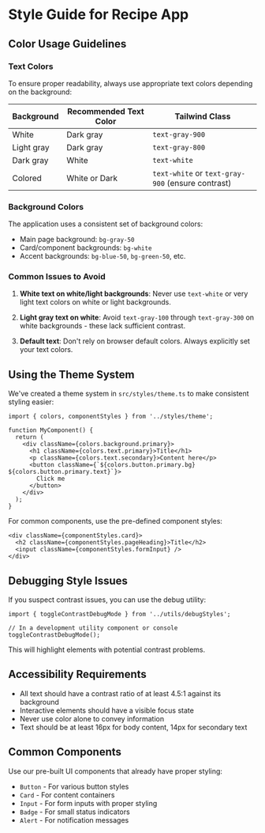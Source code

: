 # Style Guide for Recipe App

## Color Usage Guidelines

### Text Colors

To ensure proper readability, always use appropriate text colors depending on the background:

| Background | Recommended Text Color | Tailwind Class |
|------------|------------------------|---------------|
| White      | Dark gray              | `text-gray-900` |
| Light gray | Dark gray              | `text-gray-800` |
| Dark gray  | White                  | `text-white` |
| Colored    | White or Dark          | `text-white` or `text-gray-900` (ensure contrast) |

### Background Colors

The application uses a consistent set of background colors:

- Main page background: `bg-gray-50`
- Card/component backgrounds: `bg-white`
- Accent backgrounds: `bg-blue-50`, `bg-green-50`, etc.

### Common Issues to Avoid

1. **White text on white/light backgrounds**: Never use `text-white` or very light text colors on white or light backgrounds.

2. **Light gray text on white**: Avoid `text-gray-100` through `text-gray-300` on white backgrounds - these lack sufficient contrast.

3. **Default text**: Don't rely on browser default colors. Always explicitly set your text colors.

## Using the Theme System

We've created a theme system in `src/styles/theme.ts` to make consistent styling easier:

```tsx
import { colors, componentStyles } from '../styles/theme';

function MyComponent() {
  return (
    <div className={colors.background.primary}>
      <h1 className={colors.text.primary}>Title</h1>
      <p className={colors.text.secondary}>Content here</p>
      <button className={`${colors.button.primary.bg} ${colors.button.primary.text}`}>
        Click me
      </button>
    </div>
  );
}
```

For common components, use the pre-defined component styles:

```tsx
<div className={componentStyles.card}>
  <h2 className={componentStyles.pageHeading}>Title</h2>
  <input className={componentStyles.formInput} />
</div>
```

## Debugging Style Issues

If you suspect contrast issues, you can use the debug utility:

```tsx
import { toggleContrastDebugMode } from '../utils/debugStyles';

// In a development utility component or console
toggleContrastDebugMode();
```

This will highlight elements with potential contrast problems.

## Accessibility Requirements

- All text should have a contrast ratio of at least 4.5:1 against its background
- Interactive elements should have a visible focus state
- Never use color alone to convey information
- Text should be at least 16px for body content, 14px for secondary text

## Common Components

Use our pre-built UI components that already have proper styling:

- `Button` - For various button styles
- `Card` - For content containers
- `Input` - For form inputs with proper styling
- `Badge` - For small status indicators
- `Alert` - For notification messages
